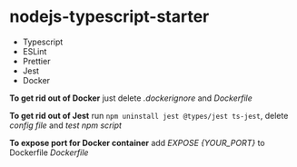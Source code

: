 # nodejs-typescript-starter

- Typescript
- ESLint
- Prettier
- Jest
- Docker

**To get rid out of Docker** just delete *.dockerignore* and *Dockerfile*

**To get rid out of Jest** run ```npm uninstall jest @types/jest ts-jest```, delete *config file* and *test npm script*

**To expose port for Docker container** add *EXPOSE {YOUR_PORT}* to Dockerfile *Dockerfile*